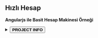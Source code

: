 ## Hızlı Hesap
<link rel="stylesheet" media="all" href="https://cdn.jsdelivr.net/npm/normalize.css@8/normalize.min.css">
<strong>Angularjs ile Basit Hesap Makinesi Örneği</strong>
<p>
  <details>
    <summary><button><strong>PROJECT INFO</strong></button></summary>
    <hr>
    <br>
PROJECT WEB ADDRESS: <strong>https://wstatic.github.io/hizlihesap/</strong>
<br>
<br>
PROJECT SOURCE: <strong>https://github.com/wstatic/hizlihesap/</strong>
<br>
<br>
LICENSE NAME: <strong>MIT</strong> 
<br>
<br>
LICENSE SOURCE: <strong>https://github.com/wstatic/hizlihesap/blob/master/LICENSE</strong>
</details>
</p>
